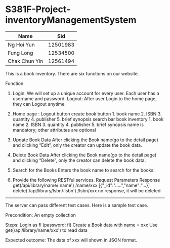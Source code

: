 # S381F-Project-inventoryManagementSystem
| Name | Sid |
| ------------- | ------------- |
| Ng Hoi Yun    |   12501983    |
| Fung Long     |   12534500    |
| Chak Chun Yin |   12561494    |


This is a book inventory. There are six functions on our website.

Function
1.	Login: We will set up a unique account for every user. Each user has a username and password.
Logout: After user Login to the home page, they can Logout anytime

2.	Home page : 
    Logout button 
    create book button
            1.  book name
            2.  ISBN
            3. quantity
            4. publisher
            5. brief synopsis
    search bar
    book inventory
            1. book name
            2. ISBN
            3. quantity
            4. publisher
            5. brief synopsis
        name is mandatory; other attributes are optional


3.	Update Book Data
After clicking the Book name(go to the detail page) and clicking “Edit”, only the creator can update the book data.

4.	Delete Book Data
After clicking the Book name(go to the detail page) and clicking “Delete”, only the creator can delete the book data.

5.  Search for the Books 
Enters the book name to search for the books.

6.  Provide the following RESTful services.
            Request                     Parameters                       Response
    get(/api/library/name/:name')        /name/xxx              [{"_id":".....","name":"...}]
    delete('/api/library/Isbn/:Isbn')    /Isbn/xxx              no response, it will be deleted


_________________________________________________________________________________________________________
The server can pass different test cases. Here is a sample test case.

Precondition:
    An empty collection

Steps:
    Login as fl (password: fl)
    Create a Book data with name = xxx
    Use get(/api/library/name/xxx') to read data

Expected outcome:
    The data of xxx will shown in JSON format.
